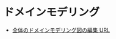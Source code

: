 # ドメインモデリング

- [全体のドメインモデリング図の編集 URL](https://online.visual-paradigm.com/community/share/domainmodel-user-reservation-vpd-10c1utlb43)

